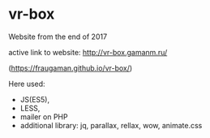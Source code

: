 # vr-box
Website from the end of 2017

active link to website: http://vr-box.gamanm.ru/

(https://fraugaman.github.io/vr-box/)

Here used:
- JS(ES5),
- LESS,
- mailer on PHP
- additional library: jq, parallax, rellax, wow, animate.css
